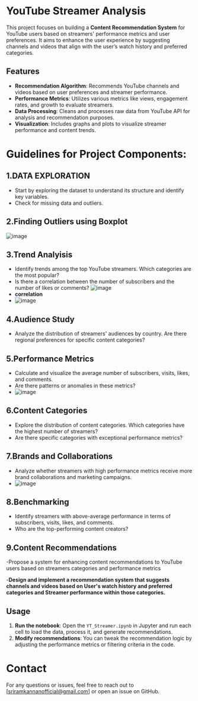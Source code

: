 
# YouTube Streamer Analysis

This project focuses on building a **Content Recommendation System** for YouTube users based on streamers' performance metrics and user preferences. It aims to enhance the user experience by suggesting channels and videos that align with the user’s watch history and preferred categories.

## Features

- **Recommendation Algorithm**: Recommends YouTube channels and videos based on user preferences and streamer performance.
- **Performance Metrics**: Utilizes various metrics like views, engagement rates, and growth to evaluate streamers.
- **Data Processing**: Cleans and processes raw data from YouTube API for analysis and recommendation purposes.
- **Visualization**: Includes graphs and plots to visualize streamer performance and content trends.

# Guidelines for Project Components:
 
## 1.DATA EXPLORATION
- Start by exploring the dataset to understand its structure and identify key variables.
- Check for missing data and outliers.
## 2.Finding Outliers using Boxplot
![image](https://github.com/user-attachments/assets/009636bc-f226-4624-8c83-3bd1c0ebc0f5)
## 3.Trend Analyisis
- Identify trends among the top YouTube streamers. Which categories are the most popular?
- Is there a correlation between the number of subscribers and the number of likes or comments?
![image](https://github.com/user-attachments/assets/295fc6b2-0502-46f6-ba70-6c2ed2c5d2b1)
- **correlation**
- ![image](https://github.com/user-attachments/assets/fa8fbccb-cd1d-4577-af77-d4a18416c687)
## 4.Audience Study
- Analyze the distribution of streamers' audiences by country. Are there regional preferences for
specific content categories?
## 5.Performance Metrics
- Calculate and visualize the average number of subscribers, visits, likes, and comments.
- Are there patterns or anomalies in these metrics?
- ![image](https://github.com/user-attachments/assets/c341af54-32c0-413f-b6a4-ea695601779e)
## 6.Content Categories
- Explore the distribution of content categories. Which categories have the highest number of
streamers?
- Are there specific categories with exceptional performance metrics?
## 7.Brands and Collaborations
- Analyze whether streamers with high performance metrics receive more brand collaborations and
marketing campaigns.
- ![image](https://github.com/user-attachments/assets/4f43cc57-a1d5-449e-9837-f3944fbb8162)
## 8.Benchmarking
- Identify streamers with above-average performance in terms of subscribers, visits, likes, and comments.
- Who are the top-performing content creators?
## 9.Content Recommendations
-Propose a system for enhancing content recommendations to YouTube users based on streamers categories and performance metrics

-**Design and implement a recommendation system that suggests channels and videos based on
User's watch history and preferred categories and Streamer performance within those categories.**


## Usage

1. **Run the notebook**: Open the `YT_Streamer.ipynb` in Jupyter and run each cell to load the data, process it, and generate recommendations.
2. **Modify recommendations**: You can tweak the recommendation logic by adjusting the performance metrics or filtering criteria in the code.


# Contact

For any questions or issues, feel free to reach out to [sriramkannanofficial@gmail.com] or open an issue on GitHub.
